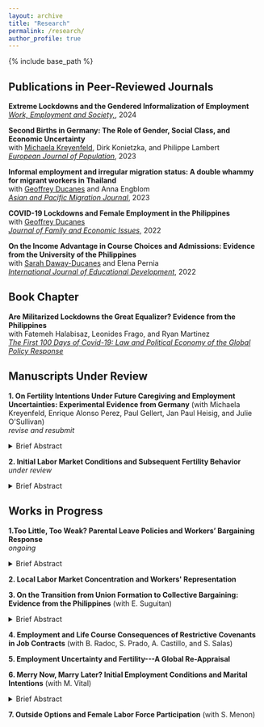 ```yaml
---
layout: archive
title: "Research"
permalink: /research/
author_profile: true
---
```


{% include base_path %}

## Publications in Peer-Reviewed Journals 

**Extreme Lockdowns and the Gendered Informalization of Employment**<br>[_Work, Employment and Society,_](https://doi.org/10.1177/09500170241247121), 2024

**Second Births in Germany: The Role of Gender, Social Class, and Economic Uncertainty**<br>with [Michaela Kreyenfeld](https://www.hertie-school.org/en/research/faculty-and-researchers/profile/person/kreyenfeld), Dirk Konietzka, and Philippe Lambert<br>[_European Journal of Population_](https://link.springer.com/article/10.1007/s10680-023-09656-5), 2023

**Informal employment and irregular migration status: A double whammy for migrant workers in Thailand**<br>with [Geoffrey Ducanes](https://2012.ateneo.edu/ls/soss/economics/faculty/ducanes-geoffrey-m) and Anna Engblom<br>[_Asian and Pacific Migration Journal_](https://doi.org/10.1177/01171968231188135), 2023

**COVID-19 Lockdowns and Female Employment in the Philippines**<br>with [Geoffrey Ducanes](https://2012.ateneo.edu/ls/soss/economics/faculty/ducanes-geoffrey-m)<br>[_Journal of Family and Economic Issues_](https://link.springer.com/article/10.1007/s10834-022-09879-4), 2022

**On the Income Advantage in Course Choices and Admissions: Evidence from the University of the Philippines**<br>with [Sarah Daway-Ducanes](https://econ.upd.edu.ph/about-upse/faculty/ssdaway/) and Elena Pernia<br>[_International Journal of Educational Development_](https://www.sciencedirect.com/science/article/abs/pii/S0738059322000281), 2022

## Book Chapter

**Are Militarized Lockdowns the Great Equalizer? Evidence from the Philippines**<br>with Fatemeh Halabisaz, Leonides Frago, and Ryan Martinez<br>[_The First 100 Days of Covid-19: Law and Political Economy of the Global Policy Response_](https://books.google.de/books/about/The_First_100_Days_of_Covid_19.html?id=z35MzwEACAAJ&redir_esc=y)

## Manuscripts Under Review

**1. On Fertility Intentions Under Future Caregiving and Employment Uncertainties: Experimental Evidence from Germany** (with Michaela Kreyenfeld, Enrique Alonso Perez, Paul Gellert, Jan Paul Heisig, and Julie O'Sullivan)<br>_revise and resubmit_

<details>
  <summary>Brief Abstract</summary>
  
The impact of uncertainty on fertility intentions has been widely explored in the literature, with a strong focus on past and current experiences of adverse economic conditions. There is limited research on the effects of uncertainty in other domains and the possible interactive effects of multiple types of future-oriented uncertainty. Using a vignette experiment from the nationally representative German Socio-Economic Panel Innovation Sample (SOEP-IS) (n=1,750), we randomize the exposure of respondents to a hypothetical couple’s future caregiving and employment uncertainties and estimate its effects on respondent-assessed fertility intentions. Results show that having no female caregiving responsibilities and no employment uncertainty for both partners in the foreseeable future increases fertility intentions by 2.8 and 1.9 units, respectively, on a 0-10 scale, relative to when future uncertainties are high. These estimates are robust to the inclusion of salient vignette information and respondents’ own socio-demographic and employment characteristics. Further analyses exploring the effects of simultaneous and multiple uncertainties demonstrate that fertility intentions are highest when there are no future caregiving responsibilities and both partners are in secure employment. While we find gendered differences in the effect of caregiving uncertainty, we find no evidence that respondents’ evaluations of the vignettes were moderated by their own employment characteristics. Broadly, results highlight individual perceptions of the enabling conditions for initiating parenthood and concerns about family formation in aging societies.
  
</details>

**2. Initial Labor Market Conditions and Subsequent Fertility Behavior**<br> _under review_

<details>
  <summary>Brief Abstract</summary>
  
The conditions upon which people enter the labor market have been demonstrated to affect a variety of later life outcomes such as family formation, employment, and wealth accumulation. After the 2008-09 Global Financial Crisis, a thick strand of the literature has shown that initial employment uncertainty leads to postponed childbearing and higher ultimate childlessness. Yet it is not only individual conditions that matter, broader macroeconomic conditions upon entry also matter. Indeed, the “scarring” literature has likewise demonstrated how recessions negatively affect later life outcomes of their cohorts compared to non-recession entrants. Using detailed employment and birth histories of labor market entrants in Germany, this paper examines the effects of initial conditions, operationalized using fixed-term employment and recession year entry, on subsequent fertility behavior. To partly address endogenous selection bias, we employ a two-step identification strategy combining a non-parametric optimal full matching step and a parametric event history modeling step using the matched data. Results suggest that entering the labor market with a fixed-term contract has persistent negative effects on first births up to a decade after entry and the results are pronounced only for females, whereas entering during a recession has persistent negative effects only for males.  
</details>

## Works in Progress

**1.Too Little, Too Weak? Parental Leave Policies and Workers’ Bargaining Response**<br> _ongoing_

<details>
  <summary>Brief Abstract</summary>
  
When legal minimum standards for work and family benefits are deemed insufficient, how do workers respond and compensate? Looking at advanced economies points us to an idea—unionization and collective bargaining (CB) are ways to afford workers better conditions and increase benefit entitlement than what is statutorily guaranteed. Whether or not this ``success story” applies in other contexts with decentralized systems for workers’ representation and arguably weaker enforcement of parental leave provision, as is the case in many developing countries, is a persistent gap in the literature partly owing to limited data availability. To address this, we construct a novel dataset of the provisions of all workplace-level CBAs in the Philippines over 6 years to: (1) descriptively show the prevalence of paid parental leaves (PPLs) in CBAs and (2) analyze the causal effects of a 2019 maternity leave reform, which increased benefit entitlement from 7-8 weeks to 15 weeks, on the inclusion of PPLs in CBAs using a quasi-experimental design. Preliminary findings show that around 65\% of CBAs contain reinforcing provisions that merely restate the statutory leave entitlements, while only 5\% contain augmenting provisions that provide higher leaves. In terms of potential mechanisms, semi-structured interviews with union leaders lend support to the idea that where compliance and enforcement of family policy laws are perceived as weak, redundancy is as much of an objective as augmentation is in the collective bargaining process.
</details>

**2. Local Labor Market Concentration and Workers' Representation**

**3. On the Transition from Union Formation to Collective Bargaining: Evidence from the Philippines** (with E. Suguitan)

<details>
  <summary>Brief Abstract</summary>
  
In decentralized systems where unionization and bargaining occur at the workplace level, what explains the (speedy) transition from union formation to the signing of a collective agreement? While prior evidence in some developed countries (e.g. United States) estimates this transition to be around one year, little to no evidence exists in a developing country setting where unions play a less prominent role. We analyze the Philippines, a country with relatively low national union density and collective bargaining coverage rates. Using tools from survival analysis on register data of all new union and collective bargaining registrations since 2016, we find that: (1) average firm-level union density is low. (2) only 16\% of the 857 new union registrations have successfully registered a CBA; and (3) union density, union type, and sector are relevant predictors of (accelerated) transition to a collective agreement.
</details>


**4. Employment and Life Course Consequences of Restrictive Covenants in Job Contracts** (with B. Radoc, S. Prado, A. Castillo, and S. Salas)

**5. Employment Uncertainty and Fertility---A Global Re-Appraisal**

**6. Merry Now, Marry Later? Initial Employment Conditions and Marital Intentions** (with M. Vital)

<details>
  <summary>Brief Abstract</summary>
  
Young adults navigate both initial labor market conditions along family formation intentions. Although studied mostly in Western societies, a thick strand of the literature demonstrates how employment instability is associated with marital behavior (both intentions and actual transitions). The Philippines, as the only country in the world where divorce is illegal under all circumstances, is an interesting case in analyzing both the _institution_ of and the _preferences_ for marriage. Following the Oppenheimerian hypothesis that employment stability partly explains (earlier) marriage timing, especially among career-oriented young adults, we analyze the relationship between initial labor market conditions and marital intentions among this highly-educated population subgroup. Using data from a representative college graduate tracer survey in the Philippines, we preliminarily show that an overwhelming majority intend to get married (>90%), regardless of employment status and type. Results likewise demonstrate that being employed (relative to unemployed) and having a permanent job (relative to casual/fixed-term) is associated with a significantly earlier ideal age at marriage. Thus, highly educated young adults with a ``merry" labor market condition now (e.g. employed, permanent) intend to marry sooner rather than later.
</details>

**7. Outside Options and Female Labor Force Participation** (with S. Menon)


